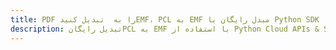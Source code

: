 ---title: PDF را به  تبدیل کنیدEMF، PCL به EMF مبدل رایگان یا Python SDKdescription: تبدیل رایگانPCL به EMF با استفاده از Python Cloud APIs & SDK همچنین اسناد PDF را در Cloud ایجاد، ویرایش و رندر کنید.---